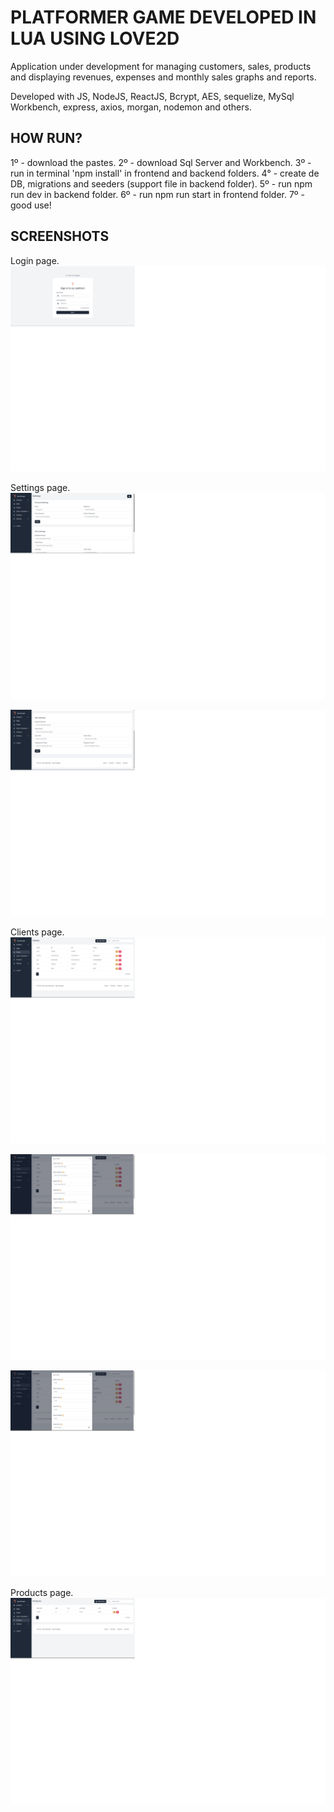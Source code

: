 # PLATFORMER GAME DEVELOPED IN LUA USING LOVE2D
Application under development for managing customers, sales, products and displaying revenues, expenses and monthly sales graphs and reports.

Developed with JS, NodeJS, ReactJS, Bcrypt, AES, sequelize, MySql Workbench, express, axios, morgan, nodemon and others.

## HOW RUN?
1º - download the pastes.
2º - download Sql Server and Workbench.
3º - run in terminal 'npm install' in frontend and backend folders.
4° - create de DB, migrations and seeders (support file in backend folder).
5º - run npm run dev in backend folder.
6º - run npm run start in frontend folder.
7º - good use!

## SCREENSHOTS
Login page.
![img1](./docs/login.png "Login.")

Settings page.
![img2](./docs/settings1.png "Settings.")

![img3](./docs/settings2.png "Settings.")

Clients page.
![img4](./docs/clients1.png "Clients.")

![img5](./docs/clients2.png "Clients.")

![img6](./docs/clients3.png "Clients.")

Products page.
![img7](./docs/products1.png "Products.")
